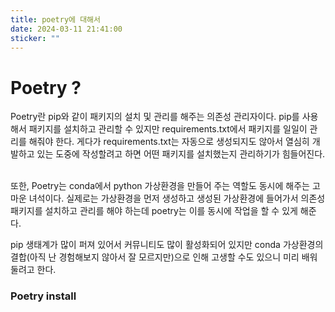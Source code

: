 ```yaml
---
title: poetry에 대해서
date: 2024-03-11 21:41:00
sticker: ""
---
```



# Poetry ?

Poetry란 pip와 같이 패키지의 설치 및 관리를 해주는 의존성 관리자이다. pip를 사용해서 패키지를 설치하고 관리할 수 있지만 requirements.txt에서 패키지를 일일이 관리를 해줘야 한다. 게다가 requirements.txt는 자동으로 생성되지도 않아서 열심히 개발하고 있는 도중에 작성할려고 하면 어떤 패키지를 설치했는지 관리하기가 힘들어진다.  

또한, Poetry는 conda에서 python 가상환경을 만들어 주는 역할도 동시에 해주는 고마운 녀석이다. 실제로는 가상환경을 먼저 생성하고 생성된 가상환경에 들어가서 의존성 패키지를 설치하고 관리를 해야 하는데 poetry는 이를 동시에 작업을 할 수 있게 해준다.  

pip 생태계가 많이 퍼져 있어서 커뮤니티도 많이 활성화되어 있지만 conda 가상환경의 결합(아직 난 경험해보지 않아서 잘 모르지만)으로 인해 고생할 수도 있으니 미리 배워둘려고 한다.  

  

### Poetry install